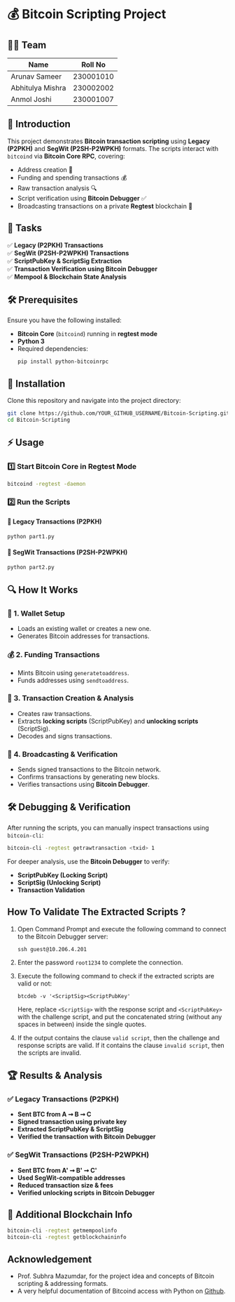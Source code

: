 # 💰 Bitcoin Scripting Project

## 👨‍💼 Team

| Name              | Roll No       |
|------------------|--------------|
| Arunav Sameer   | 230001010     |
| Abhitulya Mishra | 230002002     |
| Anmol Joshi      | 230001007     |

## 📌 Introduction

This project demonstrates **Bitcoin transaction scripting** using **Legacy (P2PKH)** and **SegWit (P2SH-P2WPKH)** formats. The scripts interact with `bitcoind` via **Bitcoin Core RPC**, covering:

- Address creation 🏦
- Funding and spending transactions 💰
- Raw transaction analysis 🔍
- Script verification using **Bitcoin Debugger** ✅
- Broadcasting transactions on a private **Regtest** blockchain 🚀

## 🎯 Tasks

✅ **Legacy (P2PKH) Transactions**\
✅ **SegWit (P2SH-P2WPKH) Transactions**\
✅ **ScriptPubKey & ScriptSig Extraction**\
✅ **Transaction Verification using Bitcoin Debugger**\
✅ **Mempool & Blockchain State Analysis**

## 🛠 Prerequisites

Ensure you have the following installed:

- **Bitcoin Core** (`bitcoind`) running in **regtest mode**
- **Python 3**
- Required dependencies:
  ```sh
  pip install python-bitcoinrpc
  ```

## 🚀 Installation

Clone this repository and navigate into the project directory:

```sh
git clone https://github.com/YOUR_GITHUB_USERNAME/Bitcoin-Scripting.git
cd Bitcoin-Scripting
```

## ⚡ Usage

### 1️⃣ Start Bitcoin Core in Regtest Mode

```sh
bitcoind -regtest -daemon
```

### 2️⃣ Run the Scripts

#### 🔹 Legacy Transactions (P2PKH)

```sh
python part1.py
```

#### 🔹 SegWit Transactions (P2SH-P2WPKH)

```sh
python part2.py
```

## 🔍 How It Works

### 🏦 1. Wallet Setup

- Loads an existing wallet or creates a new one.
- Generates Bitcoin addresses for transactions.

### 💰 2. Funding Transactions

- Mints Bitcoin using `generatetoaddress`.
- Funds addresses using `sendtoaddress`.

### 🔄 3. Transaction Creation & Analysis

- Creates raw transactions.
- Extracts **locking scripts** (ScriptPubKey) and **unlocking scripts** (ScriptSig).
- Decodes and signs transactions.

### 📱 4. Broadcasting & Verification

- Sends signed transactions to the Bitcoin network.
- Confirms transactions by generating new blocks.
- Verifies transactions using **Bitcoin Debugger**.

## 🛠 Debugging & Verification

After running the scripts, you can manually inspect transactions using `bitcoin-cli`:

```sh
bitcoin-cli -regtest getrawtransaction <txid> 1
```

For deeper analysis, use the **Bitcoin Debugger** to verify:

- **ScriptPubKey (Locking Script)**
- **ScriptSig (Unlocking Script)**
- **Transaction Validation**

## How To Validate The Extracted Scripts ?
1. Open  Command Prompt and execute the following command to connect to the Bitcoin Debugger server:
   
	```
	ssh guest@10.206.4.201
	```
3. Enter the password `root1234` to complete the connection.
4. Execute the following command to check if the extracted scripts are valid or not:
   
	```
	btcdeb -v '<ScriptSig><ScriptPubKey'
	```
	Here, replace `<ScriptSig>` with the response script and `<ScriptPubKey>` with the challenge script, and put the concatenated string (without any spaces in between) inside the single quotes.
6. If the output contains the clause `valid script`, then the challenge and response scripts are valid. If it contains the clause `invalid script`, then the scripts are invalid.

## 🏆 Results & Analysis

### ✅ Legacy Transactions (P2PKH)

- **Sent BTC from A ➞ B ➞ C**
- **Signed transaction using private key**
- **Extracted ScriptPubKey & ScriptSig**
- **Verified the transaction with Bitcoin Debugger**

### ✅ SegWit Transactions (P2SH-P2WPKH)

- **Sent BTC from A' ➞ B' ➞ C'**
- **Used SegWit-compatible addresses**
- **Reduced transaction size & fees**
- **Verified unlocking scripts in Bitcoin Debugger**

## 📌 Additional Blockchain Info

```sh
bitcoin-cli -regtest getmempoolinfo
bitcoin-cli -regtest getblockchaininfo
```
## Acknowledgement  
- Prof. Subhra Mazumdar, for the project idea and concepts of Bitcoin scripting & addressing formats.  
- A very helpful documentation of Bitcoind access with Python on [Github](https://github.com/BlockchainCommons/Learning-Bitcoin-from-the-Command-Line/blob/master/18_4_Accessing_Bitcoind_with_Python.md).  
